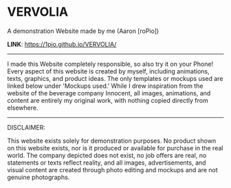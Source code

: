 # VERVOLIA
A demonstration Website made by me (Aaron [roPio])

**LINK**: https://1pio.github.io/VERVOLIA/

---

I made this Website completely responsible, so also try it on your Phone!  
Every aspect of this website is created by myself, including animations, texts, graphics, and product ideas. The only templates or mockups used are linked below under 'Mockups used.' While I drew inspiration from the website of the beverage company Innocent, all images, animations, and content are entirely my original work, with nothing copied directly from elsewhere.

---
DISCLAIMER:

This website exists solely for demonstration purposes. 
No product shown on this website exists, nor is it produced or available for purchase in the real world.
The company depicted does not exist, no job offers are real, no statements or texts reflect reality, and all images, advertisements, and visual content are created through photo editing and mockups and are not genuine photographs.
